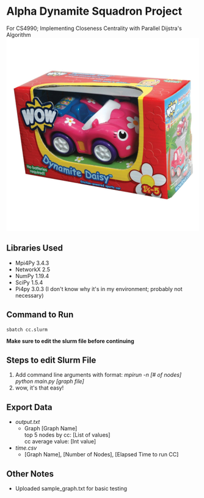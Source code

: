 # Alpha Dynamite Squadron Project
 For CS4990; Implementing Closeness Centrality with Parallel Dijstra's Algorithm
 ![Team Logo](team_logo.jpg)
 
## Libraries Used 
 * Mpi4Py 3.4.3
 * NetworkX 2.5
 * NumPy 1.19.4
 * SciPy 1.5.4
 * Pi4py 3.0.3 (I don't know why it's in my environment; probably not necessary)

## Command to Run
    sbatch cc.slurm
  **Make sure to edit the slurm file before continuing**
 
## Steps to edit Slurm File
  1. Add command line arguments with format: 
  *mpirun -n [# of nodes] python main.py [graph file]*
  2. wow, it's that easy!

## Export Data
 * *output.txt*
   * Graph [Graph Name]  
     top 5 nodes by cc: [List of values]  
     cc average value: [Int value]
  * *time.csv*
    *  [Graph Name], [Number of Nodes], [Elapsed Time to run CC]

## Other Notes
 * Uploaded sample_graph.txt for basic testing

 